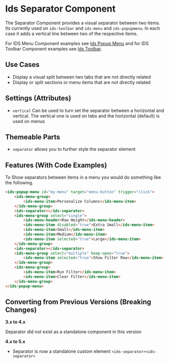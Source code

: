 # Ids Separator Component

The Separator Component provides a visual separator between two items. Its currently used on `ids-toolbar` and `ids-menu` and `ids-popupmenu`. In each case it adds a vertical line between two of the respective items.

For IDS Menu Component examples see [Ids Popup Menu](../ids-menu/README.md) and for IDS Toolbar Component examples see [Ids Toolbar](../ids-toolbar/README.md).

## Use Cases

- Display a visual split between two tabs that are not directly related
- Display or split sections or menu items that are not directly related

## Settings (Attributes)

- `vertical` Can be used to turn set the separator between a horizontal and vertical. The vertical one is used on tabs and the horizontal (default) is used on menus

## Themeable Parts

- `separator` allows you to further style the separator element

## Features (With Code Examples)

To Show separators between items in a menu you would do something like the following.

```html
<ids-popup-menu id="my-menu" target="menu-button" trigger="click">
    <ids-menu-group>
        <ids-menu-item>Personalize Columns</ids-menu-item>
    </ids-menu-group>
    <ids-separator></ids-separator>
    <ids-menu-group select="single">
        <ids-menu-header>Row Height</ids-menu-header>
        <ids-menu-item disabled="true">Extra Small</ids-menu-item>
        <ids-menu-item>Small</ids-menu-item>
        <ids-menu-item>Medium</ids-menu-item>
        <ids-menu-item selected="true">Large</ids-menu-item>
    </ids-menu-group>
    <ids-separator></ids-separator>
    <ids-menu-group select="multiple" keep-open="true">
        <ids-menu-item selected="true">Show Filter Row</ids-menu-item>
    </ids-menu-group>
    <ids-menu-group>
        <ids-menu-item>Run Filter</ids-menu-item>
        <ids-menu-item>Clear Filter</ids-menu-item>
    </ids-menu-group>
</ids-popup-menu>
```

## Converting from Previous Versions (Breaking Changes)

**3.x to 4.x**

Separator did not exist as a standalone component in this version

**4.x to 5.x**

- Separator is now a standalone custom element `<ids-separator><ids-separator>`
